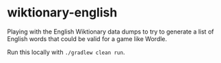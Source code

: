 # wiktionary-english

Playing with the English Wiktionary data dumps to try to generate a list of English words that could be valid for a game like Wordle.

Run this locally with `./gradlew clean run`.